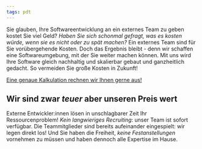 ```yaml
---
tags: pdt
---
```


Sie glauben, Ihre Softwareentwicklung an ein externes Team zu geben kostet Sie viel Geld? *Haben Sie sich schonmal gefragt, was es kosten würde, wenn sie es nicht oder zu spät machen?* Ein externes Team sind für Sie vorübergehende Kosten. Doch das Ergebnis bleibt - denn wir schaffen eine Softwareumgebung, mit der Sie weiter machen können. Mit uns wird Ihre Software gleich nachhaltig und skalierbar gebaut und ganzheitlich gedacht. So vermeiden Sie große Kosten in Zukunft!

[Eine genaue Kalkulation rechnen wir Ihnen gerne aus!](https://www.leanovate.de/kontakt/)

## Wir sind zwar *teuer* aber unseren Preis wert

Externe Entwickler:innen lösen in unschlagbarer Zeit Ihr Ressourcenproblem! *Kein langwieriges Recruiting*: unser Team ist sofort verfügbar. Die Teammitglieder sind bereits aufeinander eingespielt: wir legen direkt los! Und Sie haben die Freiheit, *keine Festanstellungen* vornehmen zu müssen und haben dennoch alle Expertise im Hause.
